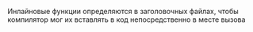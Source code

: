 Инлайновые функции определяются в заголовочных файлах, чтобы компилятор мог их вставлять в код непосредственно в месте вызова 